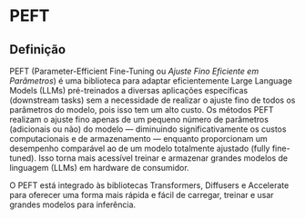 # PEFT

## Definição

PEFT (Parameter-Efficient Fine-Tuning ou <i>Ajuste Fino Eficiente em Parâmetros</i>) é uma biblioteca para adaptar eficientemente Large Language Models (LLMs) pré-treinados a diversas aplicações específicas (downstream tasks) sem a necessidade de realizar o ajuste fino de todos os parâmetros do modelo, pois isso tem um alto custo. Os métodos PEFT realizam o ajuste fino apenas de um pequeno número de parâmetros (adicionais ou não) do modelo — diminuindo significativamente os custos computacionais e de armazenamento — enquanto proporcionam um desempenho comparável ao de um modelo totalmente ajustado (fully fine-tuned). Isso torna mais acessível treinar e armazenar grandes modelos de linguagem (LLMs) em hardware de consumidor.

O PEFT está integrado às bibliotecas Transformers, Diffusers e Accelerate para oferecer uma forma mais rápida e fácil de carregar, treinar e usar grandes modelos para inferência.